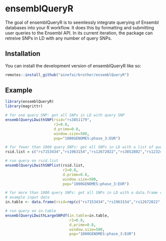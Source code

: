 
# ensemblQueryR

<!-- badges: start -->

<!-- badges: end -->

The goal of ensemblQueryR is to seemlessly integrate querying of Ensembl databases into your R workflow. It does this by formatting and submitting user queries to the Ensembl API. In its current iteration, the package can retreive SNPs in LD with any number of query SNPs. 

## Installation

You can install the development version of ensemblQueryR like so:

``` r
remotes::install_github("ainefairbrother/ensemblQueryR")
```

## Example

``` r
library(ensemblQueryR)
library(magrittr)

# for one query SNP: get all SNPs in LD with query SNP
ensemblQueryLDwithSNP(rsid="rs3851179", 
                      r2=0.8, 
                      d.prime=0.8, 
                      window.size=500, 
                      pop="1000GENOMES:phase_3:EUR")

# for fewer than 1000 query SNPs: get all SNPs in LD with a list of query SNPs
rsid.list = c("rs7153434","rs1963154","rs12672022","rs3852802","rs12324408","rs56346870")

# run query on rsid.list
ensemblQueryLDwithSNPlist(rsid.list, 
                          r2=0.8, 
                          d.prime=0.8, 
                          window.size=500, 
                          pop="1000GENOMES:phase_3:EUR")

# for more than 1000 query SNPs: get all SNPs in LD with a data.frame column of query SNPs
# example input data
in.table <- data.frame(rsid=rep(c("rs7153434","rs1963154","rs12672022","rs3852802","rs12324408","rs56346870"), 500))

# run query on in.table
ensemblQueryLDwithLargeSNPdf(in.table=in.table,
                             r2=0.8,
                             d.prime=0.8,
                             window.size=500,
                             pop="1000GENOMES:phase_3:EUR")

```

